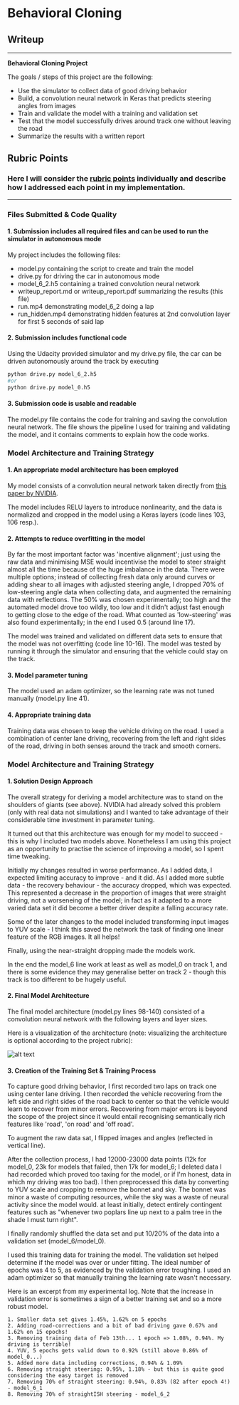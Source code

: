 
# **Behavioral Cloning** 

## Writeup 
---

**Behavioral Cloning Project**

The goals / steps of this project are the following:
* Use the simulator to collect data of good driving behavior
* Build, a convolution neural network in Keras that predicts steering angles from images
* Train and validate the model with a training and validation set
* Test that the model successfully drives around track one without leaving the road
* Summarize the results with a written report


[//]: # (Image References)

[image1]: ./examples/model_summary.jpg "Model Visualization"
[image2]: ./examples/placeholder.png "Grayscaling"
[image3]: ./examples/placeholder_small.png "Recovery Image"
[image4]: ./examples/placeholder_small.png "Recovery Image"
[image5]: ./examples/placeholder_small.png "Recovery Image"
[image6]: ./examples/placeholder_small.png "Normal Image"
[image7]: ./examples/placeholder_small.png "Flipped Image"

## Rubric Points
### Here I will consider the [rubric points](https://review.udacity.com/#!/rubrics/432/view) individually and describe how I addressed each point in my implementation.  

---
### Files Submitted & Code Quality

#### 1. Submission includes all required files and can be used to run the simulator in autonomous mode

My project includes the following files:
* model.py containing the script to create and train the model
* drive.py for driving the car in autonomous mode
* model_6_2.h5 containing a trained convolution neural network 
* writeup_report.md or writeup_report.pdf summarizing the results (this file)
* run.mp4 demonstrating model_6_2 doing a lap
* run_hidden.mp4 demonstrating hidden features at 2nd convolution layer for first 5 seconds of said lap

#### 2. Submission includes functional code
Using the Udacity provided simulator and my drive.py file, the car can be driven autonomously around the track by executing 
```sh
python drive.py model_6_2.h5
#or
python drive.py model_0.h5
```

#### 3. Submission code is usable and readable

The model.py file contains the code for training and saving the convolution neural network. The file shows the pipeline I used for training and validating the model, and it contains comments to explain how the code works.

### Model Architecture and Training Strategy

#### 1. An appropriate model architecture has been employed

My model consists of a convolution neural network taken directly from [this paper by NVIDIA].

[this paper by NVIDIA]: https://arxiv.org/pdf/1604.07316.pdf

The model includes RELU layers to introduce nonlinearity, and the data is normalized and cropped in the model using a Keras layers (code lines 103, 106 resp.). 

#### 2. Attempts to reduce overfitting in the model

By far the most important factor was 'incentive alignment'; just using the raw data and minimising MSE would incentivise the model to steer straight almost all the time because of the huge imbalance in the data. There were multiple options; instead of collecting fresh data only around curves or adding shear to all images with adjusted steering angle, I dropped 70% of low-steering angle data when collecting data, and augmented the remaining data with reflections. The 50% was chosen experimentally; too high and the automated model drove too wildly, too low and it didn't adjust fast enough to getting close to the edge of the road. What counted as 'low-steering' was also found experimentally; in the end I used 0.5 (around line 17).

The model was trained and validated on different data sets to ensure that the model was not overfitting (code line 10-16). The model was tested by running it through the simulator and ensuring that the vehicle could stay on the track.

#### 3. Model parameter tuning

The model used an adam optimizer, so the learning rate was not tuned manually (model.py line 41).

#### 4. Appropriate training data

Training data was chosen to keep the vehicle driving on the road. I used a combination of center lane driving, recovering from the left and right sides of the road, driving in both senses around the track and smooth corners.


### Model Architecture and Training Strategy

#### 1. Solution Design Approach

The overall strategy for deriving a model architecture was to stand on the shoulders of giants (see above). NVIDIA had already solved this problem (only with real data not simulations) and I wanted to take advantage of their considerable time investment in parameter tuning.

It turned out that this architecture was enough for my model to succeed - this is why I included two models above. Nonetheless I am using this project as an opportunity to practise the science of improving a model, so I spent time tweaking.

Initially my changes resulted in worse performance. As I added data, I expected limiting accuracy to improve - and it did. As I added more subtle data - the recovery behaviour - the accuracy dropped, which was expected. This represented a decrease in the proportion of images that were straight driving, not a worseneing of the model; in fact as it adapted to a more varied data set it did become a better driver despite a falling accuracy rate.

Some of the later changes to the model included transforming input images to YUV scale - I think this saved the network the task of finding one linear feature of the RGB images. It all helps!

Finally, using the near-straight dropping made the models work.

In the end the model_6 line work at least as well as model_0 on track 1, and there is some evidence they may generalise better on track 2 - though this track is too different to be hugely useful.

#### 2. Final Model Architecture

The final model architecture (model.py lines 98-140) consisted of a convolution neural network with the following layers and layer sizes.

Here is a visualization of the architecture (note: visualizing the architecture is optional according to the project rubric):

![alt text][image1]

#### 3. Creation of the Training Set & Training Process

To capture good driving behavior, I first recorded two laps on track one using center lane driving. I then recorded the vehicle recovering from the left side and right sides of the road back to center so that the vehicle would learn to recover from minor errors. Recovering from major errors is beyond the scope of the project since it would entail recognising semantically rich features like 'road', 'on road' and 'off road'. 

To augment the raw data sat, I flipped images and angles (reflected in vertical line).

After the collection process, I had 12000-23000 data points (12k for model_0, 23k for models that failed, then 17k for model_6; I deleted data I had recorded which proved too taxing for the model, or if I'm honest, data in which my driving was too bad). I then preprocessed this data by converting to YUV scale and cropping to remove the bonnet and sky. The bonnet was minor a waste of computing resources, while the sky was a waste of neural activity since the model would. at least initially, detect entirely contingent features such as "whenever two poplars line up next to a palm tree in the shade I must turn right". 

I finally randomly shuffled the data set and put 10/20% of the data into a validation set (model_6/model_0). 

I used this training data for training the model. The validation set helped determine if the model was over or under fitting. The ideal number of epochs was 4 to 5, as evidenced by the validation error troughing. I used an adam optimizer so that manually training the learning rate wasn't necessary.

Here is an excerpt from my experimental log. Note that the increase in validation error is sometimes a sign of a better training set and so a more robust model.

    1. Smaller data set gives 1.45%, 1.62% on 5 epochs
    2. Adding road-corrections and a bit of bad driving gave 0.67% and 1.62% on 15 epochs!
    3. Removing training data of Feb 13th... 1 epoch => 1.08%, 0.94%. My driving is terrible!
    4. YUV, 5 epochs gets valid down to 0.92% (still above 0.86% of model_0...)
    5. Added more data including corrections, 0.94% & 1.09%
    6. Removing straight steering: 0.95%, 1.18% - but this is quite good considering the easy target is removed
    7. Removing 70% of straight steering: 0.94%, 0.83% (82 after epoch 4!) - model_6_1
    8. Removing 70% of straightISH steering - model_6_2



```python

```

